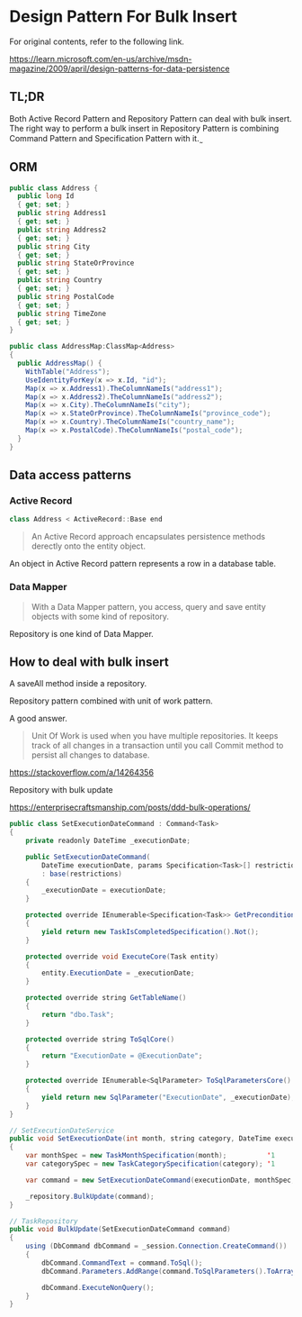 # Design Pattern For Bulk Insert

For original contents, refer to the following link.

https://learn.microsoft.com/en-us/archive/msdn-magazine/2009/april/design-patterns-for-data-persistence

## TL;DR

Both Active Record Pattern and Repository Pattern can deal with bulk insert. The right way to perform a bulk insert in Repository Pattern is combining Command Pattern and Specification Pattern with it. ̰

## ORM

```c#
public class Address {
  public long Id
  { get; set; }
  public string Address1
  { get; set; }
  public string Address2
  { get; set; }
  public string City
  { get; set; }
  public string StateOrProvince
  { get; set; }
  public string Country
  { get; set; }
  public string PostalCode
  { get; set; }
  public string TimeZone
  { get; set; }
}
```

```c#
public class AddressMap:ClassMap<Address>
{
  public AddressMap() {
    WithTable("Address");
    UseIdentityForKey(x => x.Id, "id");
    Map(x => x.Address1).TheColumnNameIs("address1");
    Map(x => x.Address2).TheColumnNameIs("address2");
    Map(x => x.City).TheColumnNameIs("city");
    Map(x => x.StateOrProvince).TheColumnNameIs("province_code");
    Map(x => x.Country).TheColumnNameIs("country_name");
    Map(x => x.PostalCode).TheColumnNameIs("postal_code");
  }
}
```

## Data access patterns

### Active Record

```C#
class Address < ActiveRecord::Base end
```

> An Active Record approach encapsulates persistence methods derectly onto the entity object.

An object in Active Record pattern represents a row in a database table.

### Data Mapper

> With a Data Mapper pattern, you access, query and save entity objects with some kind of repository.

Repository is one kind of Data Mapper.



## How to deal with bulk insert

A saveAll method inside a repository.

Repository pattern combined with unit of work pattern.

A good answer.

> Unit Of Work is used when you have multiple repositories. It keeps track of all changes in a transaction until you call Commit method to persist all changes to database.

https://stackoverflow.com/a/14264356

Repository with bulk update

https://enterprisecraftsmanship.com/posts/ddd-bulk-operations/

```java
public class SetExecutionDateCommand : Command<Task>
{
    private readonly DateTime _executionDate;

    public SetExecutionDateCommand(
        DateTime executionDate, params Specification<Task>[] restrictions)
        : base(restrictions)
    {
        _executionDate = executionDate;
    }

    protected override IEnumerable<Specification<Task>> GetPreconditions()
    {
        yield return new TaskIsCompletedSpecification().Not();
    }

    protected override void ExecuteCore(Task entity)
    {
        entity.ExecutionDate = _executionDate;
    }

    protected override string GetTableName()
    {
        return "dbo.Task";
    }

    protected override string ToSqlCore()
    {
        return "ExecutionDate = @ExecutionDate";
    }

    protected override IEnumerable<SqlParameter> ToSqlParametersCore()
    {
        yield return new SqlParameter("ExecutionDate", _executionDate);
    }
}
```

```java
// SetExecutionDateService
public void SetExecutionDate(int month, string category, DateTime executionDate)
{
    var monthSpec = new TaskMonthSpecification(month);          '1
    var categorySpec = new TaskCategorySpecification(category); '1

    var command = new SetExecutionDateCommand(executionDate, monthSpec, categorySpec);

    _repository.BulkUpdate(command);
}

// TaskRepository
public void BulkUpdate(SetExecutionDateCommand command)
{
    using (DbCommand dbCommand = _session.Connection.CreateCommand())
    {
        dbCommand.CommandText = command.ToSql();
        dbCommand.Parameters.AddRange(command.ToSqlParameters().ToArray());

        dbCommand.ExecuteNonQuery();
    }
}
```
